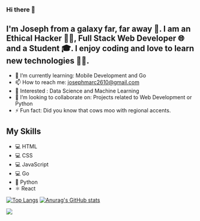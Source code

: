### Hi there 👋

## I'm Joseph from a galaxy far, far away 🌌. I am an Ethical Hacker 🐱‍💻, Full Stack Web Developer 🌐 and a Student 🎓. I enjoy coding and love to learn new technologies 👨‍💻.

- 🌱 I’m currently learning: Mobile Development and Go
- 📫 How to reach me: josephmarc2610@gmail.com
- 👀 Interested : Data Science and Machine Learning
- 👯 I’m looking to collaborate on: Projects related to Web Development or Python
- ⚡ Fun fact: Did you know that cows moo with regional accents.

## My Skills
* 💻 HTML
* 💻 CSS
* 💻 JavaScript
* 💻 Go
* 🐍 Python
* ⚛ React

[![Top Langs](https://github-readme-stats.vercel.app/api/top-langs/?username=jmarcantony&theme=blue-green)](https://github.com/anuraghazra/github-readme-stats)
[![Anurag's GitHub stats](https://github-readme-stats.vercel.app/api?username=jmarcantony&theme=blue-green&show_icons=true)](https://github.com/anuraghazra/github-readme-stats)

![](https://komarev.com/ghpvc/?username=jmarcantony&color=green)
<!--
**jmarcantony/jmarcantony** is a ✨ _special_ ✨ repository because its `README.md` (this file) appears on your GitHub profile.

Here are some ideas to get you started:

- 🔭 I’m currently working on ...
- 🌱 I’m currently learning ...
- 👯 I’m looking to collaborate on ...
- 🤔 I’m looking for help with ...
- 💬 Ask me about ...
- 📫 How to reach me: ...
- 😄 Pronouns: ...
- ⚡ Fun fact: ...
-->
